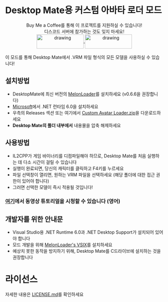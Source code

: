# Desktop Mate용 커스텀 아바타 로더 모드

<div align="center">
Buy Me a Coffee를 통해 이 프로젝트를 지원하실 수 있습니다!<br>
디스코드 서버에 참가하는 것도 잊지 마세요!<br>
<a href="https://buymeacoffee.com/sergiomarquina">
<img src="https://i.imgur.com/l7NBjqk.png" alt="drawing" width="150" height="45" align="center">
</a>
<a href="https://discord.gg/cS5nTz82Pe">
<img src="https://images-wixmp-ed30a86b8c4ca887773594c2.wixmp.com/f/dfb00471-ff2a-408e-a085-5e722a9a0cc0/db0lvt8-6d2a5cb1-3a30-4371-8bab-c97b8a69df98.png?token=eyJ0eXAiOiJKV1QiLCJhbGciOiJIUzI1NiJ9.eyJzdWIiOiJ1cm46YXBwOjdlMGQxODg5ODIyNjQzNzNhNWYwZDQxNWVhMGQyNmUwIiwiaXNzIjoidXJuOmFwcDo3ZTBkMTg4OTgyMjY0MzczYTVmMGQ0MTVlYTBkMjZlMCIsIm9iaiI6W1t7InBhdGgiOiJcL2ZcL2RmYjAwNDcxLWZmMmEtNDA4ZS1hMDg1LTVlNzIyYTlhMGNjMFwvZGIwbHZ0OC02ZDJhNWNiMS0zYTMwLTQzNzEtOGJhYi1jOTdiOGE2OWRmOTgucG5nIn1dXSwiYXVkIjpbInVybjpzZXJ2aWNlOmZpbGUuZG93bmxvYWQiXX0.DwCBSmipmF_tFvDSx_nTIk7m5LzQ8pipxUsJMdOvwII" alt="drawing" width="150" height="45" align="center">
</a>
  <br><br>
</div>
이 모드를 통해 Desktop Mate에서 .VRM 파일 형식의 모든 모델을 사용하실 수 있습니다!

## 설치방법

-   DesktopMate에 최신 버전의 [MelonLoader](https://github.com/LavaGang/MelonLoader/releases/download/v0.6.6/MelonLoader.Installer.exe)를 설치하세요 (v0.6.6을 권장합니다)
-   [Microsoft](https://dotnet.microsoft.com/en-us/download/dotnet/thank-you/runtime-desktop-6.0.36-windows-x64-installer)에서 .NET 런타임 6.0을 설치하세요
-   우측의 Releases 섹션 또는 여기에서 [Custom Avatar Loader.zip](https://github.com/YusufOzmen01/desktopmate-custom-avatar-loader/releases/latest/download/CustomAvatarLoader.zip)을 다운로드하세요
-   **Desktop Mate의 폴더 내부에서** 내용물을 압축 해제하세요

## 사용방법

-   IL2CPP가 게임 바이너리를 디컴파일해야 하므로, Desktop Mate를 처음 실행하는 데 다소 시간이 걸릴 수 있습니다
-   실행이 완료되면, 당신의 캐릭터를 클릭하고 F4키를 누르세요
-   파일 선택창이 열리면, 원하는 VRM 파일을 선택하세요 (해당 폴더에 대한 접근 권한이 있어야 합니다)
-   그러면 선택한 모델이 즉시 적용될 것입니다!

### [여기](https://youtu.be/CqjfT6QzRLM)에서 동영상 튜토리얼을 시청할 수 있습니다 (영어)

## 개발자를 위한 안내문

-   Visual Studio용 .NET Runtime 6.0과 .NET Desktop Support가 설치되어 있어야 합니다
-   모드 개발을 위해 [MelonLoader's VSIX](https://github.com/TrevTV/MelonLoader.VSWizard/releases)를 설치하세요
-   예상치 못한 동작을 방지하기 위해, Desktop Mate를 C드라이브에 설치하는 것을 권장합니다

# 라이선스

자세한 내용은 [LICENSE.md](LICENSE.md)를 확인하세요
